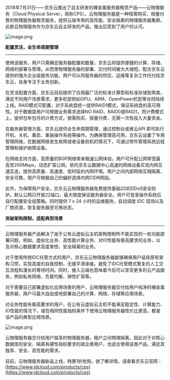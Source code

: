 2018年7月31日——京东云推出了自主研发的裸金属服务器租赁产品——云物理服务（Cloud Physical Server，简称CPS）。云物理服务器是一种按需购买、按量付费的物理服务器租赁服务，提供云端专用的高性能、安全隔离的物理服务器集群。此款云物理服务作为京东云自主研发的产品，推出后受到了用户的认可。

![image.png]()

**配置灵活，全生命周期管理**

****

使用该服务，用户只需确定服务器配置和数量，京东云将提供便捷的计算、存储、网络的部署与管理。从而使物理服务器的部署、交付时间被大大缩短。配合京东云提供的强大企业级服务功能，用户可以将服务器的供应、运维等复杂工作托付给京东云，自身专注于业务创新。

在灵活配置方面，京东云目前提供了应用最广泛的标准计算型和标准存储型两类，满足不同用户场景需求，更多机型例如GPU、ARM、OpenPower机型等也将陆续上线。RAID模式可配置，对于系统盘统一提供RAID1模式，保证系统盘的高可用性。对于数据盘用户可根据业务需求选择NO RAID、RAID0或RAID1。而计费模式上，提供包年包月的计费方式，按需购买、按量付费，无需一次性投入大量资金。

在服务器管理方面，京东云提供全生命周期管理，通过控制台或者云API 即可执行开机、关机、重启、重装操作系统等操作。为确保管理高可用，京东云设置了专用管理网络，在数据网络发生故障或者设备宕机的情况下，可通过带外管理系统远程管理和维护故障设备。

在网络支持方面，高质量的BGP网络带来极速公网体验。用户可升配公网带宽最高至200Mbps，动态扩容公网。依托京东云数据中心高速的网络设备实现内网互通互连，提供高质量、高速度、低时延的内网环境。用户之间内部网络互相隔离，安全可靠。用户可根据自己的偏好选择内网CIDR网段。

此外，为保障用户安全，京东云云物理服务器免费提供基础2G的DDoS安全防护。默认公网只开放22端口，最大限度保证服务器安全。用户可登录操作系统后自行配置安全组策略。同时提供 7 x 24 小时的运维服务，自动调度 IDC 现场以及厂商资源，恢复服务器至可用状态。

**突破架构限制，适配典型场景**

****

云物理服务器产品解决了由于公有云虚拟云主机架构限制所不能实现的一些功能部署问题，例如，虚拟化业务、高性能计算业务、对IO性能有极高要求的业务，以及对核心数据要求高度掌控、安全隔离的业务。

对于使用传统IDC托管方式的用户，京东云云物理服务器能够确保用户延续原有架构习惯，实现高度的自我控制，无缝平滑承接。避免了IDC托管模式繁复的人工交互流程和漫长的等待时间。同时，接入云端也意味着今后可以享受更多的云产品服务，例如私有网络、负载均衡、弹性扩容等。

对于需要自己部署虚拟化应用场景的用户，云物理服务器交付给用户纯净的裸金属服务器，用户可最大自由度地部署自己的计算、网络、存储等应用场景。

对业务性能有极高要求的用户，在公有云虚拟云主机不能满足稳定性、计算能力、IO性能的情况下，或在相同性能指标条件下使用云物理服务器性价比更高，都是该产品的典型应用场景。

![image.png]()

云物理服务器交付给用户独享的物理服务器，租户之间物理隔离，因此对于对核心数据库的安全、隔离有硬性指标要求的政企类用户，也适合使用该类产品，满足其独享、安全、高性能的需求。

目前，云物理服务器新品上线，特惠1折抢购。欲了解详情，请查看京东云官网：[https://www.jdcloud.com/products/cps](https://www.jdcloud.com/products/cps)